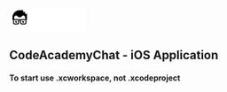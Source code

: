 <a href="README.md">
<img src="assets/codeacademy-white.svg" height="42">
</a>

## CodeAcademyChat - iOS Application

#### To start use .xcworkspace, not .xcodeproject

